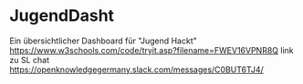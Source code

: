 # JugendDasht
Ein übersichtlicher Dashboard für "Jugend Hackt"
https://www.w3schools.com/code/tryit.asp?filename=FWEV16VPNR8Q
link zu SL chat https://openknowledgegermany.slack.com/messages/C0BUT6TJ4/
